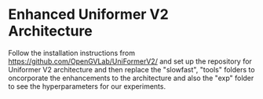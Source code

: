# Enhanced Uniformer V2 Architecture

Follow the installation instructions from https://github.com/OpenGVLab/UniFormerV2/ and set up the repository for Uniformer V2 architecture and then replace the "slowfast", "tools" folders to oncorporate the enhancements to the architecture and also the "exp" folder to see the hyperparameters for our experiments.
